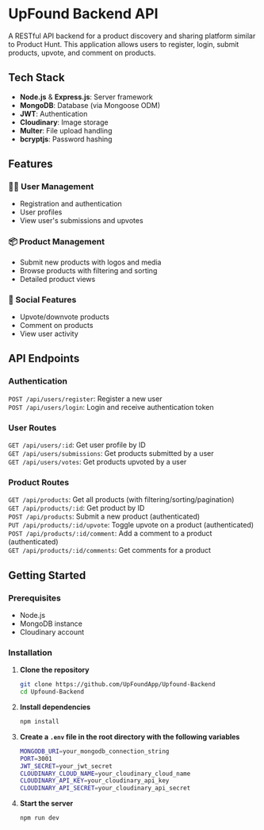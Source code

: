 # UpFound Backend API

A RESTful API backend for a product discovery and sharing platform similar to Product Hunt. This application allows users to register, login, submit products, upvote, and comment on products.

## Tech Stack

- **Node.js** & **Express.js**: Server framework  
- **MongoDB**: Database (via Mongoose ODM)  
- **JWT**: Authentication  
- **Cloudinary**: Image storage  
- **Multer**: File upload handling  
- **bcryptjs**: Password hashing  

## Features

### 🧑‍💼 User Management

- Registration and authentication  
- User profiles  
- View user's submissions and upvotes  

### 📦 Product Management

- Submit new products with logos and media  
- Browse products with filtering and sorting  
- Detailed product views  

### 💬 Social Features

- Upvote/downvote products  
- Comment on products  
- View user activity  

## API Endpoints

### Authentication

`POST /api/users/register`: Register a new user   
`POST /api/users/login`: Login and receive authentication token   

### User Routes

`GET /api/users/:id`: Get user profile by ID   
`GET /api/users/submissions`: Get products submitted by a user   
`GET /api/users/votes`: Get products upvoted by a user   

### Product  Routes

`GET /api/products`: Get all products (with filtering/sorting/pagination)   
`GET /api/products/:id`: Get product by ID   
`POST /api/products`: Submit a new product (authenticated)   
`PUT /api/products/:id/upvote`: Toggle upvote on a product (authenticated)   
`POST /api/products/:id/comment`: Add a comment to a product (authenticated)   
`GET /api/products/:id/comments`: Get comments for a product   


## Getting Started

### Prerequisites

- Node.js  
- MongoDB instance  
- Cloudinary account  

### Installation

1. **Clone the repository**
   ```bash
   git clone https://github.com/UpFoundApp/Upfound-Backend
   cd Upfound-Backend
   ```

2. **Install dependencies**
   ```bash
   npm install
    ```

3. **Create a `.env` file in the root directory with the following variables**
   ```bash
   MONGODB_URI=your_mongodb_connection_string
   PORT=3001
   JWT_SECRET=your_jwt_secret
   CLOUDINARY_CLOUD_NAME=your_cloudinary_cloud_name
   CLOUDINARY_API_KEY=your_cloudinary_api_key
   CLOUDINARY_API_SECRET=your_cloudinary_api_secret
    ```
4. **Start the server**
   ```bash
   npm run dev
   ```
